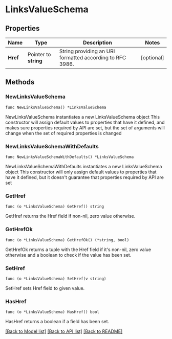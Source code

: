 # LinksValueSchema

## Properties

Name | Type | Description | Notes
------------ | ------------- | ------------- | -------------
**Href** | Pointer to **string** | String providing an URI formatted according to RFC 3986. | [optional] 

## Methods

### NewLinksValueSchema

`func NewLinksValueSchema() *LinksValueSchema`

NewLinksValueSchema instantiates a new LinksValueSchema object
This constructor will assign default values to properties that have it defined,
and makes sure properties required by API are set, but the set of arguments
will change when the set of required properties is changed

### NewLinksValueSchemaWithDefaults

`func NewLinksValueSchemaWithDefaults() *LinksValueSchema`

NewLinksValueSchemaWithDefaults instantiates a new LinksValueSchema object
This constructor will only assign default values to properties that have it defined,
but it doesn't guarantee that properties required by API are set

### GetHref

`func (o *LinksValueSchema) GetHref() string`

GetHref returns the Href field if non-nil, zero value otherwise.

### GetHrefOk

`func (o *LinksValueSchema) GetHrefOk() (*string, bool)`

GetHrefOk returns a tuple with the Href field if it's non-nil, zero value otherwise
and a boolean to check if the value has been set.

### SetHref

`func (o *LinksValueSchema) SetHref(v string)`

SetHref sets Href field to given value.

### HasHref

`func (o *LinksValueSchema) HasHref() bool`

HasHref returns a boolean if a field has been set.


[[Back to Model list]](../README.md#documentation-for-models) [[Back to API list]](../README.md#documentation-for-api-endpoints) [[Back to README]](../README.md)


